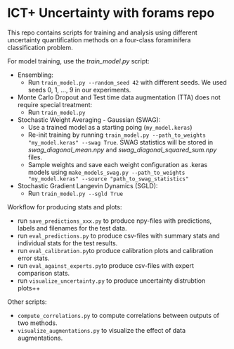 # ICT+ Uncertainty with forams repo

This repo contains scripts for training and analysis using different uncertainty quantification methods on a four-class foraminifera classification problem.

For model training, use the *train_model.py* script: 
- Ensembling:
  - Run ```train_model.py --random_seed 42``` with different seeds. We used seeds 0, 1, ..., 9 in our experiments.
- Monte Carlo Dropout and Test time data augmentation (TTA) does not require special treatment:
  - Run ```train_model.py```
- Stochastic Weight Averaging - Gaussian (SWAG):
  - Use a trained model as a starting poing (```my_model.keras```)
  - Re-init training by running ```train_model.py --path_to_weights "my_model.keras" --swag True```. SWAG statistics will be stored in *swag_diagonal_mean.npy* and *swag_diagonal_squared_sum.npy* files.
  - Sample weights and save each weight configuration as .keras models using ```make_models_swag.py --path_to_weights "my_model.keras" --source "path_to_swag_statistics"```
- Stochastic Gradient Langevin Dynamics (SGLD):
  - Run ```train_model.py --sgld True```

Workflow for producing stats and plots:
- run ```save_predictions_xxx.py``` to produce npy-files with predictions, labels and filenames for the test data.
- run ```eval_predictions.py``` to produce csv-files with summary stats and individual stats for the test results.
- run ```eval_calibration.py```to produce calibration plots and calibration error stats.
- run ```eval_against_experts.py```to produce csv-files with expert comparison stats.
- run ```visualize_uncertainty.py``` to produce uncertainty distrubtion plots++

Other scripts:
- ```compute_correlations.py``` to compute correlations between outputs of two methods.
- ```visualize_augmentations.py``` to visualize the effect of data augmentations.
